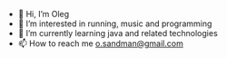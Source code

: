- 👋 Hi, I’m Oleg
- 👀 I’m interested in running, music and programming
- 🌱 I’m currently learning java and related technologies
- 📫 How to reach me o.sandman@gmail.com

<!---
osandman/osandman is a ✨ special ✨ repository because its `README.md` (this file) appears on your GitHub profile.
You can click the Preview link to take a look at your changes.
- 💞️ I’m looking to collaborate on ...
--->
